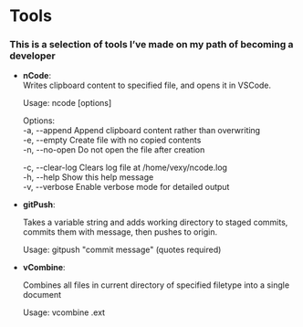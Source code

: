 # Tools  

### This is a selection of tools I’ve made on my path of becoming a developer  

- **nCode**:  
    Writes clipboard content to specified file, and opens it in VSCode.  

    Usage: ncode [options] <filename>  
    
    Options:  
    -a,  --append         Append clipboard content rather than overwriting  
    -e,  --empty          Create file with no copied contents  
    -n,  --no-open        Do not open the file after creation  
    
    -c, --clear-log Clears log file at /home/vexy/ncode.log  
    -h, --help Show this help message  
    -v, --verbose Enable verbose mode for detailed output  

- **gitPush**:  
    
    Takes a variable string and adds working directory to staged commits,  
    commits them with message, then pushes to origin.  

    Usage: gitpush "commit message" (quotes required)  

- **vCombine**:

    Combines all files in current directory of specified filetype into a single document  

    Usage: vcombine .ext
  
